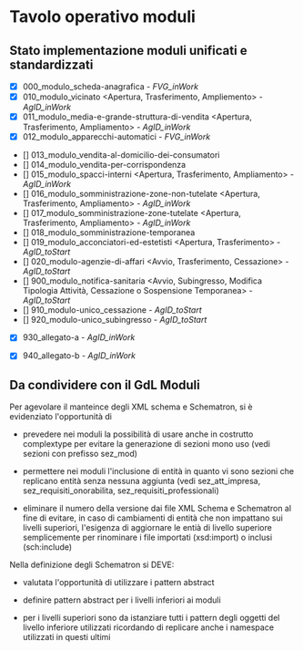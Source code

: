 # Tavolo operativo moduli

## Stato implementazione moduli unificati e standardizzati

- [x]   000_modulo_scheda-anagrafica                                                                                                - *FVG_inWork*
- [x]   010_modulo_vicinato <Apertura, Trasferimento, Ampliemento>                                                                  - *AgID_inWork*
- [x]   011_modulo_media-e-grande-struttura-di-vendita <Apertura, Trasferimento, Ampliamento>                                       - *AgID_inWork*
- [x]   012_modulo_apparecchi-automatici <Avvio>                                                                                    - *FVG_inWork*
- []    013_modulo_vendita-al-domicilio-dei-consumatori <Avvio>                                                                     
- []    014_modulo_vendita-per-corrispondenza <Avvio>
- []    015_modulo_spacci-interni <Apertura, Trasferimento, Ampliamento>                                                            - *AgID_inWork*
- []    016_modulo_somministrazione-zone-non-tutelate <Apertura, Trasferimento, Ampliamento>                                        - *AgID_inWork*
- []    017_modulo_somministrazione-zone-tutelate <Apertura, Trasferimento, Ampliamento>                                            - *AgID_inWork*
- []    018_modulo_somministrazione-temporanea <Avvio>
- []    019_modulo_acconciatori-ed-estetisti <Apertura, Trasferimento>                                                              - *AgID_toStart*
- []    020_modulo-agenzie-di-affari <Avvio, Trasferimento, Cessazione>                                                             - *AgID_toStart*
- []    900_modulo_notifica-sanitaria <Avvio, Subingresso, Modifica Tipologia Attività, Cessazione o Sospensione Temporanea>        - *AgID_toStart*
- []    910_modulo-unico_cessazione <Cessazione o Sospensione Temporanea>                                                           - *AgID_toStart*
- []    920_modulo-unico_subingresso <Subingresso>                                                                                  - *AgID_toStart*
- [x]   930_allegato-a                                                                                                              - *AgID_inWork*
- [x]   940_allegato-b                                                                                                              - *AgID_inWork*


## Da condividere con il GdL Moduli

Per agevolare il manteince degli XML schema e Schematron, si è evidenziato l'opportunità di

- prevedere nei moduli la possibilità di usare anche in costrutto complextype per evitare la generazione di sezioni mono uso (vedi sezioni con prefisso sez_mod) 

- permettere nei moduli l'inclusione di entità in quanto vi sono sezioni che replicano entità senza nessuna aggiunta (vedi sez_att_impresa, sez_requisiti_onorabilita, sez_requisiti_professionali)
  
- eliminare il numero della versione dai file XML Schema e Schematron al fine di evitare, in caso di cambiamenti di entità che non impattano sui livelli superiori, l'esigenza di aggiornare le entià di livello superiore semplicemente per rinominare i file importati (xsd:import) o inclusi (sch:include)
  
Nella definizione degli Schematron si DEVE:

- valutata l'opportunità di utilizzare i pattern abstract

- definire pattern abstract per i livelli inferiori ai moduli

- per i livelli superiori sono da istanziare tutti i pattern degli oggetti del livello inferiore utilizzati ricordando di replicare anche i namespace utilizzati in questi ultimi 
